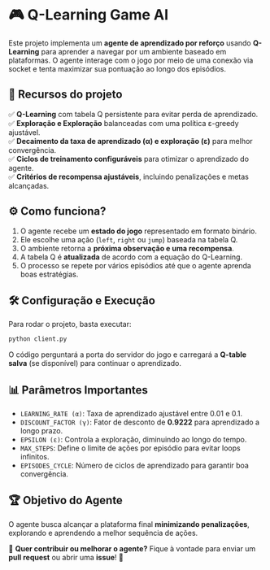 # 🎮 Q-Learning Game AI

Este projeto implementa um **agente de aprendizado por reforço** usando **Q-Learning** para aprender a navegar por um ambiente baseado em plataformas. O agente interage com o jogo por meio de uma conexão via socket e tenta maximizar sua pontuação ao longo dos episódios.

## 🚀 Recursos do projeto
✅ **Q-Learning** com tabela Q persistente para evitar perda de aprendizado.  
✅ **Exploração e Exploração** balanceadas com uma política ε-greedy ajustável.  
✅ **Decaimento da taxa de aprendizado (α) e exploração (ε)** para melhor convergência.  
✅ **Ciclos de treinamento configuráveis** para otimizar o aprendizado do agente.  
✅ **Critérios de recompensa ajustáveis**, incluindo penalizações e metas alcançadas.  

## ⚙ Como funciona?
1. O agente recebe um **estado do jogo** representado em formato binário.  
2. Ele escolhe uma ação (`left`, `right` ou `jump`) baseada na tabela Q.  
3. O ambiente retorna a **próxima observação e uma recompensa**.  
4. A tabela Q é **atualizada** de acordo com a equação do Q-Learning.  
5. O processo se repete por vários episódios até que o agente aprenda boas estratégias.  

## 🛠 Configuração e Execução
Para rodar o projeto, basta executar:
```bash
python client.py
```
O código perguntará a porta do servidor do jogo e carregará a **Q-table salva** (se disponível) para continuar o aprendizado.

## 📊 Parâmetros Importantes
- `LEARNING_RATE (α)`: Taxa de aprendizado ajustável entre 0.01 e 0.1.  
- `DISCOUNT_FACTOR (γ)`: Fator de desconto de **0.9222** para aprendizado a longo prazo.  
- `EPSILON (ε)`: Controla a exploração, diminuindo ao longo do tempo.  
- `MAX_STEPS`: Define o limite de ações por episódio para evitar loops infinitos.  
- `EPISODES_CYCLE`: Número de ciclos de aprendizado para garantir boa convergência.  

## 🏆 Objetivo do Agente
O agente busca alcançar a plataforma final **minimizando penalizações**, explorando e aprendendo a melhor sequência de ações.

📌 **Quer contribuir ou melhorar o agente?** Fique à vontade para enviar um **pull request** ou abrir uma **issue**! 🚀
